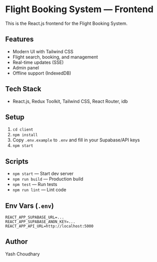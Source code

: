 # Flight Booking System — Frontend

This is the React.js frontend for the Flight Booking System.

## Features
- Modern UI with Tailwind CSS
- Flight search, booking, and management
- Real-time updates (SSE)
- Admin panel
- Offline support (IndexedDB)

## Tech Stack
- React.js, Redux Toolkit, Tailwind CSS, React Router, idb

## Setup
1. `cd client`
2. `npm install`
3. Copy `.env.example` to `.env` and fill in your Supabase/API keys
4. `npm start`

## Scripts
- `npm start` — Start dev server
- `npm run build` — Production build
- `npm test` — Run tests
- `npm run lint` — Lint code

## Env Vars (`.env`)
```
REACT_APP_SUPABASE_URL=...
REACT_APP_SUPABASE_ANON_KEY=...
REACT_APP_API_URL=http://localhost:5000
```

## Author
Yash Choudhary 